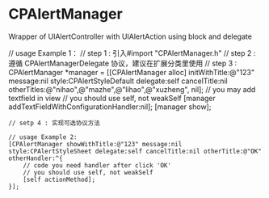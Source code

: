 # CPAlertManager
Wrapper of UIAlertController with  UIAlertAction using block and delegate

// usage Example 1：
    // step 1 : 引入#import "CPAlertManager.h"
    // step 2 : 遵循 CPAlertManagerDelegate 协议，建议在扩展分类里使用
    // step 3 :
    CPAlertManager *manager = [[CPAlertManager alloc] initWithTitle:@"123"
                                                        message:nil
                                                          style:CPAlertStyleDefault
                                                       delegate:self
                                                    cancelTitle:nil otherTitles:@"nihao",@"mazhe",@"lihao",@"xuzheng", nil];
    // you may add textfield in view
    // you should use self, not weakSelf
    [manager addTextFieldWithConfigurationHandler:nil];
    [manager show];
    
    // setp 4 : 实现可选协议方法
    
    // usage Example 2:
    [CPAlertManager showWithTitle:@"123" message:nil style:CPAlertStyleSheet delegate:self cancelTitle:nil otherTitle:@"OK" otherHandler:^{
        // code you need handler after click 'OK'
        // you should use self, not weakSelf
        [self actionMethod];
    }];
